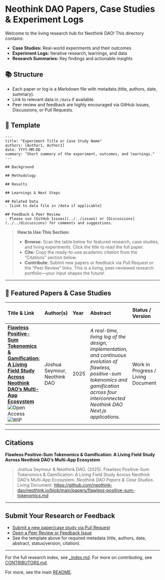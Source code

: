 # Neothink DAO Papers, Case Studies & Experiment Logs

Welcome to the living research hub for Neothink DAO! This directory contains:

- **Case Studies:** Real-world experiments and their outcomes
- **Experiment Logs:** Iterative research, learnings, and data
- **Research Summaries:** Key findings and actionable insights

## 📚 Structure
- Each paper or log is a Markdown file with metadata (title, authors, date, summary).
- Link to relevant data in `/data` if available.
- Peer review and feedback are highly encouraged via GitHub Issues, Discussions, or Pull Requests.

## 📝 Template

```
---
title: "Experiment Title or Case Study Name"
authors: [Author1, Author2]
date: YYYY-MM-DD
summary: "Short summary of the experiment, outcomes, and learnings."
---

## Background

## Methodology

## Results

## Learnings & Next Steps

## Related Data
- [Link to data file in /data if applicable]

## Feedback & Peer Review
- Please use [GitHub Issues](../../issues) or [Discussions](../../discussions) for comments and suggestions.
```

> **How to Use This Section:**
>
> - **Browse:** Scan the table below for featured research, case studies, and living experiments. Click the title to read the full paper.
> - **Cite:** Copy the ready-to-use academic citation from the “Citations” section below.
> - **Contribute:** Submit new papers or feedback via Pull Request or the “Peer Review” links. This is a living, peer-reviewed research portfolio—your input shapes the future!

---

## 🌟 Featured Papers & Case Studies

| Title & Link | Author(s) | Year | Abstract | Status / Version | Citation / DOI | Peer Review / Feedback |
|:------------ |:----------|:-----|:---------|:-----------------|:---------------|:----------------------|
| **[Flawless Positive-Sum Tokenomics & Gamification: A Living Field Study Across Neothink DAO’s Multi-App Ecosystem](./flawless-positive-sum-tokenomics.md)** ![Open Access](https://img.shields.io/badge/open%20access-✓-brightgreen) ![WIP](https://img.shields.io/badge/status-WIP-orange) | Joshua Seymour, Neothink DAO | 2025 | _A real-time, living log of the design, implementation, and continuous evolution of flawless, positive-sum tokenomics and gamification across four interconnected Neothink DAO Next.js applications._ | Work in Progress / Living Document | See below | [Give Feedback](https://github.com/neothink-dao/neothink.io/issues/new?title=Peer+Review:+Flawless+Positive-Sum+Tokenomics&body=Please+provide+your+feedback+or+review+of+the+paper+here.) |

---

## Citations

**Flawless Positive-Sum Tokenomics & Gamification: A Living Field Study Across Neothink DAO’s Multi-App Ecosystem**

> Joshua Seymour & Neothink DAO. (2025). Flawless Positive-Sum Tokenomics & Gamification: A Living Field Study Across Neothink DAO’s Multi-App Ecosystem. *Neothink DAO Papers & Case Studies*. Living Document. https://github.com/neothink-dao/neothink.io/blob/main/papers/flawless-positive-sum-tokenomics.md

---

## Submit Your Research or Feedback
- [Submit a new paper/case study via Pull Request](https://github.com/neothink-dao/neothink.io/pulls)
- [Open a Peer Review or Feedback Issue](https://github.com/neothink-dao/neothink.io/issues/new?title=Peer+Review:+[Paper+Title]&body=Please+provide+your+feedback+or+review+of+the+paper+here.)
- See the template above for required metadata (title, authors, date, abstract, status/version, citation).

---

For the full research index, see [_index.md](./_index.md). For more on contributing, see [CONTRIBUTORS.md](../CONTRIBUTORS.md).

For more, see the main [README](../README.md).
